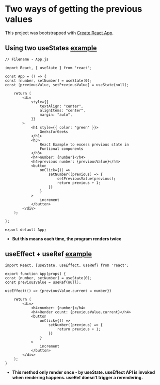 # Two ways of getting the previous values

This project was bootstrapped with [Create React App](https://github.com/facebook/create-react-app).

## Using two useStates [example](https://www.geeksforgeeks.org/how-to-get-previous-state-in-reactjs-functional-component/)
```
// Filename - App.js

import React, { useState } from "react";

const App = () => {
const [number, setNumber] = useState(0);
const [previousValue, setPreviousValue] = useState(null);

    return (
        <div
            style={{
                textAlign: "center",
                alignItems: "center",
                margin: "auto",
            }}
        >
            <h1 style={{ color: "green" }}>
                GeeksforGeeks
            </h1>
            <h3>
                React Example to excess previous state in
                Funtional components
            </h3>
            <h4>number: {number}</h4>
            <h4>previous number: {previousValue}</h4>
            <button
                onClick={() =>
                    setNumber((previous) => {
                        setPreviousValue(previous);
                        return previous + 1;
                    })
                }
            >
                increment
            </button>
        </div>
    );

};

export default App;
```
- **But this means each time, the program renders twice**

## useEffect + useRef [example](https://www.youtube.com/watch?v=t2ypzz6gJm0)
```
import React, {useState, useEffect, useRef} from 'react';

export function App(props) {
const [number, setNumber] = useState(0);
const previousValue = useRef(null);

useEffect(() => {previousValue.current = number})

    return (
        <div>
            <h4>number: {number}</h4>
            <h4>Render count: {previousValue.current}</h4>
            <button
                onClick={() =>
                    setNumber((previous) => {
                        return previous + 1;
                    })
                }
            >
                increment
            </button>
        </div>
    );
}
```
- **This method only render once - by useState. useEffect API is invoked when rendering happens. useRef doesn't trigger a rerendering.**
